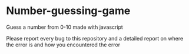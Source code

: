 # Number-guessing-game
Guess a number from 0-10 made with javascript

Please report every bug to this repository and a detailed report on where the error is and how you encountered the error
